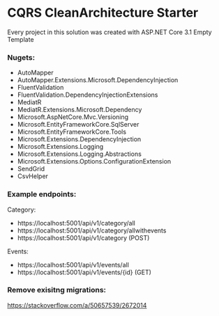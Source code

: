 # CQRS CleanArchitecture Starter
Every project in this solution was created with ASP.NET Core 3.1 Empty Template

### Nugets:
- AutoMapper
- AutoMapper.Extensions.Microsoft.DependencyInjection
- FluentValidation
- FluentValidation.DependencyInjectionExtensions
- MediatR 
- MediatR.Extensions.Microsoft.Dependency 
- Microsoft.AspNetCore.Mvc.Versioning
- Microsoft.EntityFrameworkCore.SqlServer
- Microsoft.EntityFrameworkCore.Tools
- Microsoft.Extensions.DependencyInjection
- Microsoft.Extensions.Logging
- Microsoft.Extensions.Logging.Abstractions
- Microsoft.Extensions.Options.ConfigurationExtension
- SendGrid
- CsvHelper

### Example endpoints:
Category: 
- https://localhost:5001/api/v1/category/all
- https://localhost:5001/api/v1/category/allwithevents
- https://localhost:5001/api/v1/category (POST)

Events: 
- https://localhost:5001/api/v1/events/all
- https://localhost:5001/api/v1/events/{id} (GET)

### Remove exisitng migrations: 
https://stackoverflow.com/a/50657539/2672014
